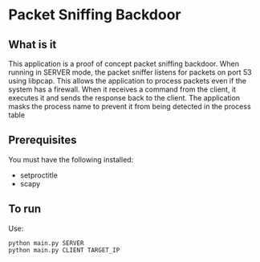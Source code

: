 # Packet Sniffing Backdoor

## What is it

This application is a proof of concept packet sniffing backdoor. When running in SERVER mode, the packet sniffer listens for packets on port 53 using libpcap. This allows
the application to process packets even if the system has a firewall. When it receives a command from the client, it executes it and sends the response
back to the client. The application masks the process name to prevent it from being detected in the process table

## Prerequisites

You must have the following installed:

- setproctitle
- scapy

## To run

Use:

    python main.py SERVER
    python main.py CLIENT TARGET_IP
